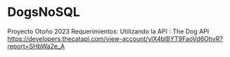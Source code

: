 # DogsNoSQL
Proyecto Otoño 2023
Requerimientos:
Utilizando la API : The Dog API
https://developers.thecatapi.com/view-account/ylX4blBYT9FaoVd6OhvR?report=SHbWa2e_A
